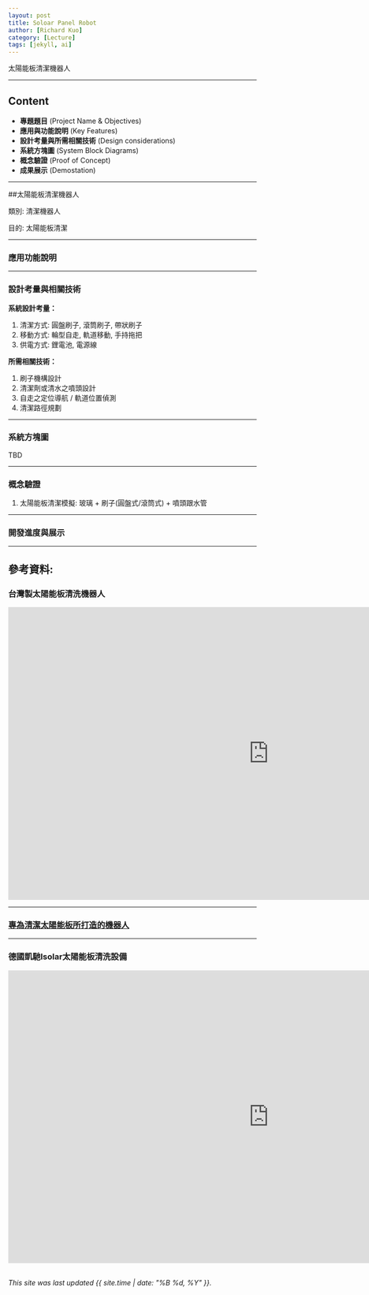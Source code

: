 ```yaml
---
layout: post
title: Soloar Panel Robot
author: [Richard Kuo]
category: [Lecture]
tags: [jekyll, ai]
---
```


太陽能板清潔機器人

---
## Content
* **專題題目** (Project Name & Objectives)
* **應用與功能說明** (Key Features)
* **設計考量與所需相關技術** (Design considerations)
* **系統方塊圖** (System Block Diagrams)
* **概念驗證** (Proof of Concept)
* **成果展示** (Demostation)

---
##太陽能板清潔機器人

類別: 清潔機器人 <br>

目的: 太陽能板清潔 <br>

---
### 應用功能說明

---
### 設計考量與相關技術
**系統設計考量：**<br>
1. 清潔方式: 圓盤刷子, 滾筒刷子, 帶狀刷子 
2. 移動方式: 輪型自走, 軌道移動, 手持拖把
3. 供電方式: 鋰電池, 電源線

**所需相關技術：**<br>
1. 刷子機構設計
2. 清潔劑或清水之噴頭設計
3. 自走之定位導航 / 軌道位置偵測
4. 清潔路徑規劃

---
### 系統方塊圖
TBD

---
### 概念驗證
1. 太陽能板清潔模擬: 玻璃 + 刷子(圓盤式/滾筒式) + 噴頭跟水管 

---
### 開發進度與展示


---
## 參考資料:

### 台灣製太陽能板清洗機器人
<iframe width="1056" height="594" src="https://www.youtube.com/embed/bt7wkppjLVc" title="台灣製太陽能板清洗機器人 solar panel robot 光伏板" frameborder="0" allow="accelerometer; autoplay; clipboard-write; encrypted-media; gyroscope; picture-in-picture; web-share" allowfullscreen></iframe>

---
### [專為清潔太陽能板所打造的機器人](https://www.facebook.com/YahooTWNews/videos/%E5%B0%88%E7%82%BA%E6%B8%85%E6%BD%94%E5%A4%AA%E9%99%BD%E8%83%BD%E6%9D%BF%E6%89%80%E6%89%93%E9%80%A0%E7%9A%84%E6%A9%9F%E5%99%A8%E4%BA%BA/382538566622142/)

---
### 德國凱馳Isolar太陽能板清洗設備
<iframe width="1056" height="594" src="https://www.youtube.com/embed/zbDcf2wfANw" title="德國凱馳Isolar太陽能板清洗設備-交機實例" frameborder="0" allow="accelerometer; autoplay; clipboard-write; encrypted-media; gyroscope; picture-in-picture; web-share" allowfullscreen></iframe>


<br />
<br />

*This site was last updated {{ site.time | date: "%B %d, %Y" }}.*

